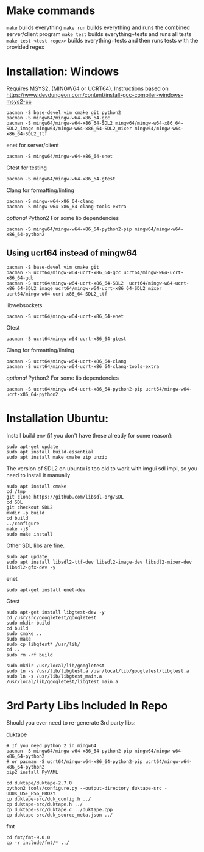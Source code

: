 # Make commands

`make` builds everything
`make run` builds everything and runs the combined server/client program
`make test` builds everything+tests and runs all tests
`make test <test regex>` builds everything+tests and then runs tests with the provided regex

# Installation: Windows

Requires MSYS2, (MINGW64 or UCRT64).  Instructions based on https://www.devdungeon.com/content/install-gcc-compiler-windows-msys2-cc

```
pacman -S base-devel vim cmake git python2
pacman -S mingw64/mingw-w64-x86_64-gcc
pacman -S mingw64/mingw-w64-x86_64-SDL2 mingw64/mingw-w64-x86_64-SDL2_image mingw64/mingw-w64-x86_64-SDL2_mixer mingw64/mingw-w64-x86_64-SDL2_ttf
```

enet for server/client

```
pacman -S mingw64/mingw-w64-x86_64-enet
```

Gtest for testing

```
pacman -S mingw64/mingw-w64-x86_64-gtest
```

Clang for formatting/linting

```
pacman -S mingw-w64-x86_64-clang
pacman -S mingw-w64-x86_64-clang-tools-extra
```

_optional_ Python2 For some lib dependencies

```
pacman -S mingw64/mingw-w64-x86_64-python2-pip mingw64/mingw-w64-x86_64-python2
```

## Using ucrt64 instead of mingw64

```
pacman -S base-devel vim cmake git
pacman -S ucrt64/mingw-w64-ucrt-x86_64-gcc ucrt64/mingw-w64-ucrt-x86_64-gdb
pacman -S ucrt64/mingw-w64-ucrt-x86_64-SDL2  ucrt64/mingw-w64-ucrt-x86_64-SDL2_image ucrt64/mingw-w64-ucrt-x86_64-SDL2_mixer ucrt64/mingw-w64-ucrt-x86_64-SDL2_ttf
```

libwebsockets

```
pacman -S ucrt64/mingw-w64-ucrt-x86_64-enet
```

Gtest

```
pacman -S ucrt64/mingw-w64-ucrt-x86_64-gtest
```

Clang for formatting/linting

```
pacman -S ucrt64/mingw-w64-ucrt-x86_64-clang
pacman -S ucrt64/mingw-w64-ucrt-x86_64-clang-tools-extra
```

_optional_ Python2 For some lib dependencies

```
pacman -S ucrt64/mingw-w64-ucrt-x86_64-python2-pip ucrt64/mingw-w64-ucrt-x86_64-python2
```

# Installation Ubuntu:

Install build env (if you don't have these already for some reason):

```
sudo apt-get update
sudo apt install build-essential
sudo apt install make cmake zip unzip
```

The version of SDL2 on ubuntu is too old to work with imgui sdl impl, so you need to install
it manually

```
sudo apt install cmake
cd /tmp
git clone https://github.com/libsdl-org/SDL
cd SDL
git checkout SDL2
mkdir -p build
cd build
../configure
make -j8
sudo make install
```

Other SDL libs are fine.

```
sudo apt update
sudo apt install libsdl2-ttf-dev libsdl2-image-dev libsdl2-mixer-dev libsdl2-gfx-dev -y
```

enet

```
sudo apt-get install enet-dev
```

Gtest

```
sudo apt-get install libgtest-dev -y
cd /usr/src/googletest/googletest
sudo mkdir build
cd build
sudo cmake ..
sudo make
sudo cp libgtest* /usr/lib/
cd ..
sudo rm -rf build

sudo mkdir /usr/local/lib/googletest
sudo ln -s /usr/lib/libgtest.a /usr/local/lib/googletest/libgtest.a
sudo ln -s /usr/lib/libgtest_main.a /usr/local/lib/googletest/libgtest_main.a
```

# 3rd Party Libs Included In Repo

Should you ever need to re-generate 3rd party libs:

duktape

```
# If you need python 2 in mingw64
pacman -S mingw64/mingw-w64-x86_64-python2-pip mingw64/mingw-w64-x86_64-python2
# or pacman -S ucrt64/mingw-w64-x86_64-python2-pip ucrt64/mingw-w64-x86_64-python2
pip2 install PyYAML

cd duktape/duktape-2.7.0
python2 tools/configure.py --output-directory duktape-src -UDUK_USE_ES6_PROXY
cp duktape-src/duk_config.h ../
cp duktape-src/duktape.h ../
cp duktape-src/duktape.c ../duktape.cpp
cp duktape-src/duk_source_meta.json ../
```

fmt

```
cd fmt/fmt-9.0.0
cp -r include/fmt/* ../
```
